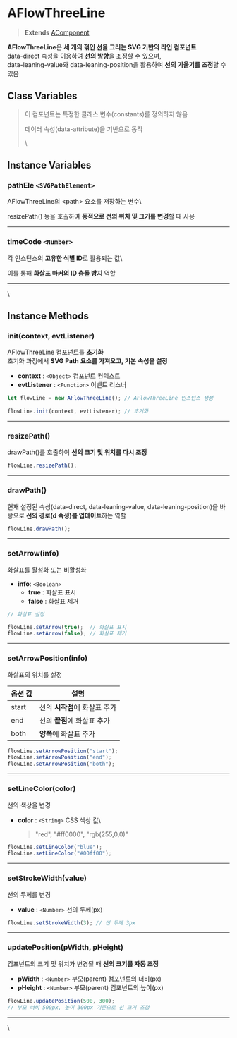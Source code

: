 # AFlowThreeLine

> **Extends** [AComponent](https://wikidocs.net/274979)

**AFlowThreeLine**은 **세 개의 꺾인 선을 그리는 SVG 기반의 라인 컴포넌트**\
data-direct 속성을 이용하여 **선의 방향**을 조정할 수 있으며,\
data-leaning-value와 data-leaning-position을 활용하여 **선의 기울기를 조정**할 수 있음

## Class Variables

> 이 컴포넌트는 특정한 클래스 변수(constants)를 정의하지 않음
>
> 데이터 속성(data-attribute)을 기반으로 동작
>
> \
>

## Instance Variables

### **pathEle** `<SVGPathElement>`

AFlowThreeLine의 \<path> 요소를 저장하는 변수\


resizePath() 등을 호출하여 **동적으로 선의 위치 및 크기를 변경**할 때 사용

***

### **timeCode** `<Number>`

각 인스턴스의 **고유한 식별 ID**로 활용되는 값\


이를 통해 **화살표 마커의 ID 충돌 방지** 역할

***

\


## Instance Methods

### init(context, evtListener)

AFlowThreeLine 컴포넌트를 **초기화**\
초기화 과정에서 **SVG Path 요소를 가져오고, 기본 속성을 설정**

* **context** : `<Object>` 컴포넌트 컨텍스트
* **evtListener** : `<Function>` 이벤트 리스너

```js
let flowLine = new AFlowThreeLine(); // AFlowThreeLine 인스턴스 생성
 
flowLine.init(context, evtListener); // 초기화
```

***

### resizePath()

drawPath()를 호출하여 **선의 크기 및 위치를 다시 조정**

```js
flowLine.resizePath();
```

***

### drawPath()

현재 설정된 속성(data-direct, data-leaning-value, data-leaning-position)을 바탕으로 **선의 경로(d 속성)를 업데이트**하는 역할

```js
flowLine.drawPath();
```

***

### setArrow(info)

화살표를 활성화 또는 비활성화

* **info**: `<Boolean>`
  * **true** : 화살표 표시
  * **false** : 화살표 제거

```js
// 화살표 설정

flowLine.setArrow(true);  // 화살표 표시
flowLine.setArrow(false); // 화살표 제거
```

***

### setArrowPosition(info)

화살표의 위치를 설정

| 옵션 값  | 설명                 |
| ----- | ------------------ |
| start | 선의 **시작점**에 화살표 추가 |
| end   | 선의 **끝점**에 화살표 추가  |
| both  | **양쪽**에 화살표 추가     |

```js
flowLine.setArrowPosition("start");
flowLine.setArrowPosition("end");
flowLine.setArrowPosition("both");
```

***

### setLineColor(color)

선의 색상을 변경

*   **color** : `<String>` CSS 색상 값\


    > "red", "#ff0000", "rgb(255,0,0)"

```js
flowLine.setLineColor("blue");
flowLine.setLineColor("#00ff00");
```

***

### setStrokeWidth(value)

선의 두께를 변경

* **value** : `<Number>` 선의 두께(px)

```js
flowLine.setStrokeWidth(3); // 선 두께 3px
```

***

### updatePosition(pWidth, pHeight)

컴포넌트의 크기 및 위치가 변경될 때 **선의 크기를 자동 조정**

* **pWidth** : `<Number>` 부모(parent) 컴포넌트의 너비(px)
* **pHeight** : `<Number>` 부모(parent) 컴포넌트의 높이(px)

```js
flowLine.updatePosition(500, 300);
// 부모 너비 500px, 높이 300px 기준으로 선 크기 조정
```

***

\
